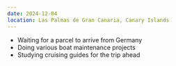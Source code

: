 ```yaml
---
date: 2024-12-04
location: Las Palmas de Gran Canaria, Canary Islands
---
```

* Waiting for a parcel to arrive from Germany
* Doing various boat maintenance projects
* Studying cruising guides for the trip ahead
